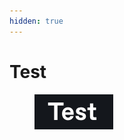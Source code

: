 ```yaml
---
hidden: true
---
```


# Test

<figure><img src="../../.gitbook/assets/screenshot_test_1.png" alt=""><figcaption></figcaption></figure>
